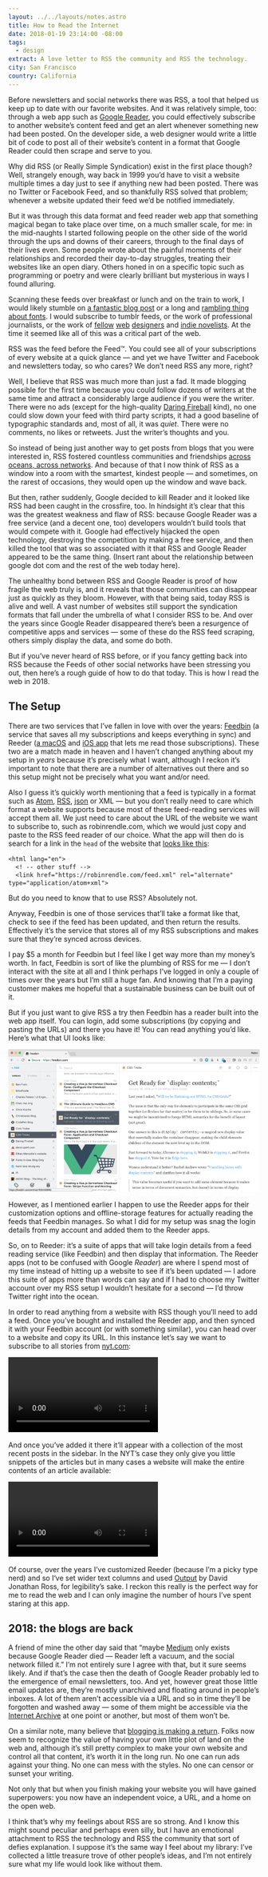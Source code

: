 ```yaml
---
layout: ../../layouts/notes.astro
title: How to Read the Internet
date: 2018-01-19 23:14:00 -08:00
tags:
  - design
extract: A love letter to RSS the community and RSS the technology.
city: San Francisco
country: California
---
```


<p>Before newsletters and social networks there was RSS, a tool that helped us keep up to date with our favorite websites. And it was relatively simple, too: through a web app such as <a href="https://en.wikipedia.org/wiki/Google_Reader/">Google Reader</a>, you could effectively subscribe to another website’s content feed and get an alert whenever something new had been posted. On the developer side, a web designer would write a little bit of code to post all of their website’s content in a format that Google Reader could then scrape and serve to you.</p>
<p>Why did RSS (or Really Simple Syndication) exist in the first place though? Well, strangely enough, way back in 1999 you’d have to visit a website multiple times a day just to see if anything new had been posted. There was no Twitter or Facebook Feed, and so thankfully RSS solved that problem; whenever a website updated their feed we’d be notified immediately.</p>
<p>But it was through this data format and feed reader web app that something magical began to take place over time, on a much smaller scale, for me: in the mid-naughts I started following people on the other side of the world through the ups and downs of their careers, through to the final days of their lives even. Some people wrote about the painful moments of their relationships and recorded their day-to-day struggles, treating their websites like an open diary. Others honed in on a specific topic such as programming or poetry and were clearly brilliant but mysterious in ways I found alluring.</p>
<p>Scanning these feeds over breakfast or lunch and on the train
to work, I would likely stumble on <a href="http://www.kungfugrippe.com/post/169873399/clackity-noise">a fantastic blog post</a> or a long and <a href="https://ilovetypography.com/2007/10/22/so-you-want-to-create-a-font-part-1/">rambling thing about fonts</a>. I would subscribe to tumblr feeds, or the work of professional journalists, or the work of <a href="http://www.zeldman.com/">fellow</a> <a href="http://aworkinglibrary.com/">web</a> <a href="https://adactio.com">designers</a> and <a href="http://www.hughhowey.com/blog/">indie novelists</a>. At the time it seemed like all of this was a critical part of the web.</p>
<p>RSS was the feed before the Feed™️. You could see all of your subscriptions of every website at a quick glance — and yet we have Twitter and Facebook and newsletters today, so who cares? We don’t need RSS any more, right?</p>
<p>Well, I believe that RSS was much more than just a fad. It made blogging possible for the first time because you could follow dozens of writers at the same time and attract a considerably large audience if you were the writer. There were no ads (except for the high-quality <a href="https://daringfireball.net/">Daring Fireball</a> kind), no one could slow down your feed with third party scripts, it had a good baseline of typographic standards and, most of all, it was <em>quiet</em>. There were no comments, no likes or retweets. Just the writer’s thoughts and you.</p>
<p>So instead of being just another way to get posts from blogs that you were interested in, RSS fostered countless communities and friendships <a href="https://robinrendle.com/notes/chloe/">across oceans, across networks</a>. And because of that I now think of RSS as a window into a room with the smartest, kindest people — and sometimes, on the rarest of occasions, they would open up the window and wave back.</p>
<p>But then, rather suddenly, Google decided to kill Reader and it looked like RSS had been caught in the crossfire, too. In hindsight it’s clear that this was the greatest weakness and flaw of RSS: because Google Reader was a free service (and a decent one, too) developers wouldn’t build tools that would compete with it. Google had effectively hijacked the open technology, destroying the competition by making a free service, and then killed the tool that was so associated with it that RSS and Google Reader appeared to be the same thing. (Insert rant about the relationship between google dot com and the rest of the web today here).</p>
<p>The unhealthy bond between RSS and Google Reader is proof of how fragile the web truly is, and it reveals that those communities can disappear just as quickly as they bloom. However, with that being said, today RSS is alive and well. A vast number of websites still support the syndication formats that fall under the umbrella of what I consider RSS to be. And over the years since Google Reader disappeared there’s been a resurgence of competitive apps and services — some of these do the RSS feed scraping, others simply display the data, and some do both.</p>
<p>But if you’ve never heard of RSS before, or if you fancy getting back into RSS because the Feeds of other social networks have been stressing you out, then here’s a rough guide of how to do that today. This is how I read the web in 2018.</p>
<h2 id="the-setup">The Setup</h2>
<p>There are two services that I’ve fallen in love with over the years: <a href="https://feedbin.com/">Feedbin</a> (a service that saves all my subscriptions and keeps everything in sync) and Reeder (<a href="http://reederapp.com/mac/">a macOS</a> and <a href="http://reederapp.com/ios/">iOS app</a> that lets me read those subscriptions). These two are a match made in heaven and I haven’t changed anything about my setup in <em>years</em> because it’s precisely what I want, although I reckon it’s important to note that there are a number of alternatives out there and so this setup might not be precisely what you want and/or need.</p>
<p>Also I guess it’s quickly worth mentioning that a feed is typically in a format such as <a href="https://en.wikipedia.org/wiki/Atom_(Web_standard)">Atom</a>, <a href="https://en.wikipedia.org/wiki/RSS">RSS</a>, <a href="https://jsonfeed.org/">json</a> or XML — but you don’t really need to care which format a website supports because most of these feed-reading services will accept them all. We just need to care about the URL of the website we want to subscribe to, such as robinrendle.com, which we would just copy and paste to the RSS feed reader of our choice. What the app will then do is search for a link in the <code class="highlighter-rouge">head</code> of the website that <a href="https://robinrendle.com/feed.xml">looks like this</a>:</p>

```
<html lang="en">
  <! -- other stuff -->
  <link href="https://robinrendle.com/feed.xml" rel="alternate" type="application/atom+xml">
```

<p>But do you need to know that to use RSS? Absolutely not.</p>
<p>Anyway, Feedbin is one of those services that’ll take a format like that, check to see if the feed has been updated, and then return the results. Effectively it’s the service that stores all of my RSS subscriptions and makes sure that they’re synced across devices.</p>
<p>I pay $5 a month for Feedbin but I feel like I get way more than my money’s worth. In fact, Feedbin is sort of like the plumbing of RSS for me — I don’t interact with the site at all and I think perhaps I’ve logged in only a couple of times over the years but I’m still a huge fan. And knowing that I’m a paying customer makes me hopeful that a sustainable business can be built out of it.</p>
<p>But if you just want to give RSS a try then Feedbin has a reader built into the web app itself. You can login, add some subscriptions (by copying and pasting the URLs) and there you have it! You can read anything you’d like. Here’s what that UI looks like:</p>
<p><img src="/images/Screenshot%202018-01-19%2023.01.png" alt="Screenshot 2018-01-19 23.01.png"/></p>
<p>However, as I mentioned earlier I happen to use the Reeder apps for their customization options and offline-storage features for actually reading the feeds that Feedbin manages. So what I did for my setup was snag the login details from my account and added them to the Reeder apps.</p>
<p>So, on to Reeder: it’s a suite of apps that will take login details from a feed reading service (like Feedbin) and then display that information. The Reeder apps (not to be confused with Google <em>Reader</em>) are where I spend most of my time instead of hitting up a website to see if it’s been updated — I adore this suite of apps more than words can say and if I had to choose my Twitter account over my RSS setup I wouldn’t hesitate for a second — I’d throw Twitter right into the ocean.</p>
<p>In order to read anything from a website with RSS though you’ll need to add a feed. Once you’ve bought and installed the Reeder app, and then synced it with your Feedbin account (or with something similar), you can head over to a website and copy its URL. In this instance let’s say we want to subscribe to all stories from <a href="http://nyt.com">nyt.com</a>:</p>
<video autoplay="autoplay" loop="loop" class="cell-b20">
<source src="/images/1.mp4" type="video/mp4"/></video>
<p>And once you’ve added it there it’ll appear with a collection of the most recent posts in the sidebar. In the NYT’s case they only give you little snippets of the articles but in many cases a website will make the entire contents of an article available:</p>
<video autoplay="autoplay" loop="loop" class="cell-b20">
<source src="/images/2.mp4" type="video/mp4"/></video>
<p>Of course, over the years I’ve customized Reeder (because I’m a picky type nerd) and so I‘ve set wider text columns and used <a href="https://djr.com/output/">Output</a> by David Jonathan Ross, for legibility’s sake. I reckon this really is the perfect way for me to read the web and I can only imagine the number of hours I’ve spent staring at this app.</p>
<h2 id="2018-the-blogs-are-back">2018: the blogs are back</h2>
<p>A friend of mine the other day said that “maybe <a href="https://medium.com/">Medium</a> only exists because Google Reader died — Reader left a vacuum, and the social network filled it.” I’m not entirely sure I agree with that, but it sure seems likely. And if that’s the case then the death of Google Reader probably led to the emergence of email newsletters, too. And yet, however great those little email updates are, they’re mostly unarchived and floating around in people’s inboxes. A lot of them aren’t accessible via a URL and so in time they’ll be forgotten and washed away — some of them might be accessible via the <a href="https://archive.org/">Internet Archive</a> at one point or another, but most of them won’t be.</p>
<p>On a similar note, many believe that <a href="https://ia.net/topics/web-trend-map-2018/">blogging is making a return</a>. Folks now seem to recognize the value of having your own little plot of land on the web and, although it’s still pretty complex to make your own website and control all that content, it’s worth it in the long run. No one can run ads against your thing. No one can mess with the styles. No one can censor or sunset your writing.</p>
<p>Not only that but when you finish making your website you will have gained superpowers: you now have an independent voice, a URL, and a home on the open web.</p>
<p>I think that’s why my feelings about RSS are so strong. And I know this might sound peculiar and perhaps even silly, but I have an emotional attachment to RSS the technology and RSS the community that sort of defies explanation. I suppose it’s the same way I feel about my library: I’ve collected a little treasure trove of other people’s ideas, and I’m not entirely sure what my life would look like without them.</p>
